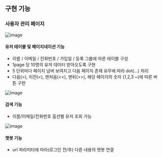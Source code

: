 ## 구현 기능

### 사용자 관리 페이지
![image](https://user-images.githubusercontent.com/106373580/230430100-5b9bf99c-2306-476b-a53c-6c864ef4bfc1.png)
#### 유저 테이블 및 페이지네이션 기능
- 이름 / 이메일 / 전화번호 / 가입일 / 등록 그룹에 따른 테이블 구성
- 1page 당 10명의 유저 데이터 받아오도록 구현
- 5 단위마다 페이지 넘버 보여지고 다음 페이지 존재 유무에 따라 dot(…) 처리
- 다음(>), 이전(<), 맨처음(<<), 맨뒤(>>), 해당 페이지의 숫자 (1,2,3 ~)에 따른 버튼 구현

![image](https://user-images.githubusercontent.com/106373580/230440928-37c02ba8-786c-4586-99ee-6593c73f0647.png)
#### 검색 기능
- 이름/이메일/전화번호 옵션별 유저 조회 가능

![image](https://user-images.githubusercontent.com/106373580/230441026-11a0b39f-bb7b-4a9b-b8d8-5c3ee2c8de04.png)
#### 챗봇 기능
- url 파라미터에 따라(로그인 전/후) 다른 내용의 챗봇 연결
